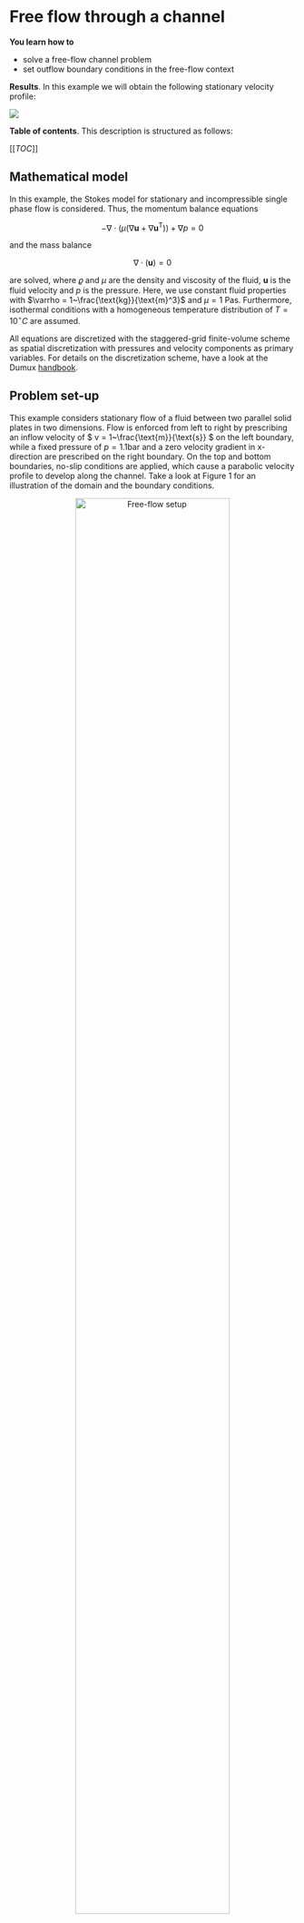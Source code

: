 <!-- Important: This file has been automatically generated by generate_example_docs.py. Do not edit this file directly! -->

# Free flow through a channel

__You learn how to__

* solve a free-flow channel problem
* set outflow boundary conditions in the free-flow context

__Results__. In this example we will obtain the following stationary velocity profile:

![](./img/velocity.png)

__Table of contents__. This description is structured as follows:

[[_TOC_]]

## Mathematical model
In this example, the Stokes model for stationary and incompressible single phase flow is considered.
Thus, the momentum balance equations

```math
- \nabla\cdot\left(\mu\left(\nabla\boldsymbol{u}+\nabla\boldsymbol{u}^{\text{T}}\right)\right)+ \nabla p = 0
```

and the mass balance

```math
\nabla \cdot \left(\boldsymbol{u}\right) =0
```

are solved, where $`\varrho`$ and $`\mu`$ are the density and viscosity of the fluid,
$`\boldsymbol{u}`$ is the fluid velocity and $`p`$ is the pressure. Here, we use constant fluid
properties with $`\varrho = 1~\frac{\text{kg}}{\text{m}^3}`$ and $`\mu = 1~\text{Pa}\text{s}`$.
Furthermore, isothermal conditions with a homogeneous temperature distribution of $`T=10^\circ C`$ are assumed.

All equations are discretized with the staggered-grid finite-volume scheme as spatial discretization
with pressures and velocity components as primary variables. For details on the discretization scheme,
have a look at the Dumux [handbook](https://dumux.org/handbook).

## Problem set-up
This example considers stationary flow of a fluid between two parallel solid plates in two dimensions.
Flow is enforced from left to right by prescribing an inflow velocity of $` v = 1~\frac{\text{m}}{\text{s}} `$
on the left boundary, while a fixed pressure of $`p = 1.1 \text{bar}`$ and a zero velocity gradient
in x-direction are prescribed on the right boundary. On the top and bottom boundaries, no-slip
conditions are applied, which cause a parabolic velocity profile to develop along the channel.
Take a look at Figure 1 for an illustration of the domain and the boundary conditions.

<figure>
    <center>
        <img src="img/setup.png" alt="Free-flow setup" width="80%"/>
        <figcaption> <b> Fig.1 </b> - Setup for the free flow problem.</figcaption>
    </center>
</figure>

# Implementation

## Folder layout and files

```
└── freeflowchannel/
    ├── CMakeLists.txt          -> build system file
    ├── main.cc                 -> main program flow
    ├── params.input            -> runtime parameters
    ├── properties.hh           -> compile time configuration
    └── problem.hh              -> boundary & initial conditions
```


## Compile-time settings (`properties.hh`)

In this file, the type tag used for this simulation is defined,
for which we then specialize properties (compile time options) to the needs of the desired setup.


<details open>
<summary><b>Click to hide/show the file documentation</b> (or inspect the [source code](properties.hh))</summary>


### Includes
<details><summary> Click to show includes</summary>

The `NavierStokes` type tag specializes most of the properties required for Navier-
Stokes single-phase flow simulations in DuMuX. We will use this in the following to inherit the
respective properties and subsequently specialize those properties for our
type tag, which we want to modify or for which no meaningful default can be set.

```cpp
#include <dumux/freeflow/navierstokes/model.hh>
```

We want to use `YaspGrid`, an implementation of the dune grid interface for structured grids:

```cpp
#include <dune/grid/yaspgrid.hh>
```

In this example, we want to discretize the equations with the staggered-grid
scheme which is so far the only available option for free-flow models in DuMux:

```cpp
#include <dumux/discretization/staggered/freeflow/properties.hh>
```

The fluid properties are specified in the following headers (we use a liquid with constant properties as the fluid phase):

```cpp
#include <dumux/material/fluidsystems/1pliquid.hh>
#include <dumux/material/components/constant.hh>
```

We include the problem header used for this simulation.

```cpp
#include "problem.hh"
```

</details>

### Type tag definition

We define a type tag for our simulation with the name `ChannelExample`
and inherit the properties specialized for the type tags `NavierStokes` and `StaggeredFreeFlowModel`.
This way, most of the properties required for Navier-Stokes single-phase flow simulations
using the staggered-grid scheme are conveniently specialized for our new type tag.
However, some properties depend on user choices and no meaningful default value can be set.
Those properties will be addressed later in this file.
Please note that, in this example, we actually want to solve the Stokes instead of the
Navier-Stokes equations. This can be achieved at runtime by setting the parameter
`Problem.EnableInertiaTerms = false`. Have a look at the input file `params.input`
to see how this is done in this example.

```cpp
// We enter the namespace Dumux::Properties in order to import the entire Dumux namespace for general use:
namespace Dumux::Properties {

// declaration of the `ChannelExample` type tag for the single-phase flow problem
namespace TTag {
struct ChannelExample { using InheritsFrom = std::tuple<NavierStokes, StaggeredFreeFlowModel>; };
} // namespace TTag
```

### Property specializations

In the following piece of code, mandatory properties for which no meaningful
default can be set, are specialized for our type tag `ChannelExample`.

```cpp
// This sets the grid type used for the simulation. Here, we use a structured 2D grid.
template<class TypeTag>
struct Grid<TypeTag, TTag::ChannelExample> { using type = Dune::YaspGrid<2>; };

// This sets our problem class (see problem.hh) containing initial and boundary conditions.
template<class TypeTag>
struct Problem<TypeTag, TTag::ChannelExample> { using type = Dumux::ChannelExampleProblem<TypeTag> ; };

// This sets the fluid system to be used. Here, we use a liquid with constant properties as fluid phase.
template<class TypeTag>
struct FluidSystem<TypeTag, TTag::ChannelExample>
{
    using Scalar = GetPropType<TypeTag, Properties::Scalar>;
    using type = FluidSystems::OnePLiquid<Scalar, Components::Constant<1, Scalar> >;
};
```

We also set some properties related to memory management
throughout the simulation.
<details><summary> Click to show caching properties</summary>

In Dumux, one has the option to activate/deactivate the grid-wide caching of
geometries and variables. If active, the CPU time can be significantly reduced
as less dynamic memory allocation procedures are necessary. Per default, grid-wide
caching is disabled to ensure minimal memory requirements, however, in this example we
want to active all available caches, which significantly increases the memory
demand but makes the simulation faster.


```cpp
// This enables grid-wide caching of the volume variables.
template<class TypeTag>
struct EnableGridVolumeVariablesCache<TypeTag, TTag::ChannelExample> { static constexpr bool value = true; };
//This enables grid wide caching for the flux variables.
template<class TypeTag>
struct EnableGridFluxVariablesCache<TypeTag, TTag::ChannelExample> { static constexpr bool value = true; };
// This enables grid-wide caching for the finite volume grid geometry
template<class TypeTag>
struct EnableGridGeometryCache<TypeTag, TTag::ChannelExample> { static constexpr bool value = true; };
} // end namespace Dumux::Properties
```

</details>

</details>



## Initial and boundary conditions (`problem.hh`)

This file contains the __problem class__ which defines the initial and boundary
conditions for the Navier-Stokes single-phase flow simulation.


<details open>
<summary><b>Click to hide/show the file documentation</b> (or inspect the [source code](problem.hh))</summary>


### Include files

Include the `NavierStokesProblem` class, the base
class from which we will derive.

```cpp
#include <dumux/freeflow/navierstokes/problem.hh>
```

Include the `NavierStokesBoundaryTypes` class which specifies the boundary types set in this problem.

```cpp
#include <dumux/freeflow/navierstokes/boundarytypes.hh>
```

### The problem class
We enter the problem class where all necessary boundary conditions and initial conditions are set for our simulation.
As we are solving a problem related to free flow, we inherit from the base class `NavierStokesProblem`.

```cpp
namespace Dumux {

template <class TypeTag>
class ChannelExampleProblem : public NavierStokesProblem<TypeTag>
{
    // A few convenience aliases used throughout this class.
    using ParentType = NavierStokesProblem<TypeTag>;
    using GridGeometry = GetPropType<TypeTag, Properties::GridGeometry>;
    using FVElementGeometry = typename GridGeometry::LocalView;
    using SubControlVolumeFace = typename GridGeometry::SubControlVolumeFace;
    using Indices = typename GetPropType<TypeTag, Properties::ModelTraits>::Indices;
    using PrimaryVariables = GetPropType<TypeTag, Properties::PrimaryVariables>;
    using BoundaryTypes = Dumux::NavierStokesBoundaryTypes<PrimaryVariables::size()>;
    using Scalar = GetPropType<TypeTag, Properties::Scalar>;

    using Element = typename GridGeometry::GridView::template Codim<0>::Entity;
    using GlobalPosition = typename Element::Geometry::GlobalCoordinate;

public:
    // This is the constructor of our problem class:
    // Within the constructor, we set the inlet velocity to a run-time specified value.
    // If no run-time value is specified, we set the outlet pressure to 1.1e5 Pa.
    ChannelExampleProblem(std::shared_ptr<const GridGeometry> gridGeometry)
    : ParentType(gridGeometry)
    {
        inletVelocity_ = getParam<Scalar>("Problem.InletVelocity");
        outletPressure_ = getParam<Scalar>("Problem.OutletPressure", 1.1e5);
    }
```

#### Boundary conditions
With the following function we define the __type of boundary conditions__ depending on the location.
Three types of boundary conditions can be specified: Dirichlet, Neumann or outflow boundary conditions. On
Dirichlet boundaries, the values of the primary variables need to be fixed. On a Neumann boundaries,
values for derivatives need to be fixed. Outflow conditions set a gradient of zero in normal direction towards the boundary
for the respective primary variables (excluding pressure).
When Dirichlet conditions are set for the pressure, the velocity gradient
with respect to the direction normal to the boundary is automatically set to zero.

```cpp
    BoundaryTypes boundaryTypesAtPos(const GlobalPosition& globalPos) const
    {
        BoundaryTypes values;

        if (isInlet_(globalPos))
        {
            // We specify Dirichlet boundary conditions for the velocity on the left of our domain
            values.setDirichlet(Indices::velocityXIdx);
            values.setDirichlet(Indices::velocityYIdx);
        }
        else if (isOutlet_(globalPos))
        {
            // We fix the pressure on the right side of the domain
            values.setDirichlet(Indices::pressureIdx);
        }
        else
        {
            // We specify Dirichlet boundary conditions for the velocity on the remaining boundaries (lower and upper wall)
            values.setDirichlet(Indices::velocityXIdx);
            values.setDirichlet(Indices::velocityYIdx);
        }

        return values;
    }
```

The following function specifies the __values on Dirichlet boundaries__.
We need to define values for the primary variables (velocity and pressure).

```cpp
    PrimaryVariables dirichletAtPos(const GlobalPosition& globalPos) const
    {
        // Use the initial values as default Dirichlet values
        PrimaryVariables values = initialAtPos(globalPos);

        // Set a no-slip condition at the top and bottom wall of the channel
        if (!isInlet_(globalPos))
            values[Indices::velocityXIdx] = 0.0;

        return values;
    }
```

The following function defines the initial conditions.

```cpp
    PrimaryVariables initialAtPos(const GlobalPosition& globalPos) const
    {
        PrimaryVariables values;

        // Set the pressure and velocity values
        values[Indices::pressureIdx] = outletPressure_;
        values[Indices::velocityXIdx] = inletVelocity_;
        values[Indices::velocityYIdx] = 0.0;

        return values;
    }
```

#### Temperature distribution
We need to specify a constant temperature for our isothermal problem.
Fluid properties that depend on temperature will be calculated with this value.
This would be important if another fluidsystem was used.

```cpp
    Scalar temperature() const
    { return 273.15 + 10; }
```

The inlet is on the left side of the physical domain.

```cpp
private:
    bool isInlet_(const GlobalPosition& globalPos) const
    { return globalPos[0] < eps_; }
```

The outlet is on the right side of the physical domain.

```cpp
    bool isOutlet_(const GlobalPosition& globalPos) const
    { return globalPos[0] > this->gridGeometry().bBoxMax()[0] - eps_; }
```

Finally, private variables are declared:

```cpp
    static constexpr Scalar eps_ = 1e-6;
    Scalar inletVelocity_;
    Scalar outletPressure_;

}; // end class definition of ChannelExampleProblem
} // end namespace Dumux
```


</details>



## The main file (`main.cc`)

<details open>
<summary><b>Click to hide/show the file documentation</b> (or inspect the [source code](main.cc))</summary>


### Included header files
<details><summary> Click to show includes</summary>
These are DUNE helper classes related to parallel computations and file I/O

```cpp
#include <dune/common/parallel/mpihelper.hh>
#include <dune/grid/io/file/dgfparser/dgfexception.hh>
```

The following headers include functionality related to property definition or retrieval, as well as
the retrieval of input parameters specified in the input file or via the command line.

```cpp
#include <dumux/common/properties.hh>
#include <dumux/common/parameters.hh>
```

The following files contain the non-linear Newton solver, the available linear solver backends and the assembler for the linear
systems arising from the staggered-grid discretization.

```cpp
#include <dumux/nonlinear/newtonsolver.hh>
#include <dumux/linear/seqsolverbackend.hh>
#include <dumux/assembly/staggeredfvassembler.hh>
#include <dumux/assembly/diffmethod.hh> // analytic or numeric differentiation
```

The following class provides a convenient way of writing of dumux simulation results to VTK format.

```cpp
#include <dumux/io/staggeredvtkoutputmodule.hh>
```

The gridmanager constructs a grid from the information in the input or grid file.
Many different Dune grid implementations are supported, of which a list can be found
in `gridmanager.hh`.

```cpp
#include <dumux/io/grid/gridmanager.hh>
```

This class contains functionality for additional flux output.

```cpp
#include <dumux/freeflow/navierstokes/staggered/fluxoversurface.hh>
```

In this header, a `TypeTag` is defined, which collects
the properties that are required for the simulation.
It also contains the actual problem with initial and boundary conditions.
For detailed information, please have a look
at the documentation provided therein.

```cpp
#include "properties.hh"
```

</details>

### The main function
We will now discuss the main program flow implemented within the `main` function.
At the beginning of each program using Dune, an instance of `Dune::MPIHelper` has to
be created. Moreover, we parse the run-time arguments from the command line and the
input file:

```cpp
int main(int argc, char** argv) try
{
    using namespace Dumux;

    // The Dune MPIHelper must be instantiated for each program using Dune
    const auto& mpiHelper = Dune::MPIHelper::instance(argc, argv);

    // parse command line arguments and input file
    Parameters::init(argc, argv);
```

We define a convenience alias for the type tag of the problem. The type
tag contains all the properties that are needed to define the model and the problem
setup. Throughout the main file, we will obtain types defined for this type tag
using the property system, i.e. with `GetPropType`.

```cpp
    using TypeTag = Properties::TTag::ChannelExample;
```

#### Step 1: Create the grid
The `GridManager` class creates the grid from information given in the input file.
This can either be a grid file, or in the case of structured grids, one can specify the coordinates
of the corners of the grid and the number of cells to be used to discretize each spatial direction.

```cpp
    GridManager<GetPropType<TypeTag, Properties::Grid>> gridManager;
    gridManager.init();

    // We compute on the leaf grid view.
    const auto& leafGridView = gridManager.grid().leafGridView();
```

#### Step 2: Setting up and solving the problem
First, a finite volume grid geometry is constructed from the grid that was created above.
This builds the sub-control volumes (scv) and sub-control volume faces (scvf) for each element
of the grid partition.

```cpp
    using GridGeometry = GetPropType<TypeTag, Properties::GridGeometry>;
    auto gridGeometry = std::make_shared<GridGeometry>(leafGridView);
```

We now instantiate the problem, in which we define the boundary and initial conditions.

```cpp
    using Problem = GetPropType<TypeTag, Properties::Problem>;
    auto problem = std::make_shared<Problem>(gridGeometry);
```

We set a solution vector which consist of two parts: one part (indexed by `cellCenterIdx`)
is for the pressure degrees of freedom (`dofs`) living in grid cell centers. Another part
(indexed by `faceIdx`) is for degrees of freedom defining the normal velocities on grid cell faces.
We initialize the solution vector by what was defined as the initial solution of the the problem.

```cpp
    using SolutionVector = GetPropType<TypeTag, Properties::SolutionVector>;
    SolutionVector x;
    x[GridGeometry::cellCenterIdx()].resize(gridGeometry->numCellCenterDofs());
    x[GridGeometry::faceIdx()].resize(gridGeometry->numFaceDofs());
    problem->applyInitialSolution(x);
```

The grid variables are used store variables (primary and secondary variables) on sub-control volumes and faces (volume and flux variables).

```cpp
    using GridVariables = GetPropType<TypeTag, Properties::GridVariables>;
    auto gridVariables = std::make_shared<GridVariables>(problem, gridGeometry);
    gridVariables->init(x);
```

We then initialize the predefined model-specific output vtk output.

```cpp
    using IOFields = GetPropType<TypeTag, Properties::IOFields>;
    StaggeredVtkOutputModule<GridVariables, SolutionVector> vtkWriter(*gridVariables, x, problem->name());
    IOFields::initOutputModule(vtkWriter); // Add model specific output fields
    vtkWriter.write(0.0);
```

<details><summary> Click to show calculation of surface fluxes</summary>
We set up two surfaces over which fluxes are calculated.
We determine the extensions [xMin,xMax]x[yMin,yMax] of the physical domain.
The first surface (added by the first call of addSurface) shall be placed at the middle of the channel.
If we have an odd number of cells in x-direction, there would not be any cell faces
at the position of the surface (which is required for the flux calculation).
In this case, we add half a cell-width to the x-position in order to make sure that
the cell faces lie on the surface. This assumes a regular cartesian grid.
The second surface (second call of addSurface) is placed at the outlet of the channel.

```cpp
    FluxOverSurface<GridVariables,
                    SolutionVector,
                    GetPropType<TypeTag, Properties::ModelTraits>,
                    GetPropType<TypeTag, Properties::LocalResidual>> flux(*gridVariables, x);

    using Scalar = GetPropType<TypeTag, Properties::Scalar>;

    const Scalar xMin = gridGeometry->bBoxMin()[0];
    const Scalar xMax = gridGeometry->bBoxMax()[0];
    const Scalar yMin = gridGeometry->bBoxMin()[1];
    const Scalar yMax = gridGeometry->bBoxMax()[1];

    const Scalar planePosMiddleX = xMin + 0.5*(xMax - xMin);
    int numCellsX = getParam<std::vector<int>>("Grid.Cells")[0];

    const unsigned int refinement = getParam<unsigned int>("Grid.Refinement", 0);
    numCellsX *= (1<<refinement);

    const Scalar offsetX = (numCellsX % 2 == 0) ? 0.0 : 0.5*((xMax - xMin) / numCellsX);

    using GridView = typename GridGeometry::GridView;
    using Element = typename GridView::template Codim<0>::Entity;
    using GlobalPosition = typename Element::Geometry::GlobalCoordinate;

    const auto p0middle = GlobalPosition{planePosMiddleX + offsetX, yMin};
    const auto p1middle = GlobalPosition{planePosMiddleX + offsetX, yMax};
    flux.addSurface("middle", p0middle, p1middle);

    const auto p0outlet = GlobalPosition{xMax, yMin};
    const auto p1outlet = GlobalPosition{xMax, yMax};
    flux.addSurface("outlet", p0outlet, p1outlet);
```

</details>
We create and initialize the assembler for the stationary problem.
This is where the Jacobian matrix for the Newton solver is assembled.

```cpp
    using Assembler = StaggeredFVAssembler<TypeTag, DiffMethod::numeric>;
    auto assembler = std::make_shared<Assembler>(problem, gridGeometry, gridVariables);
```

We use UMFPack as direct linear solver within each Newton iteration.

```cpp
    using LinearSolver = Dumux::UMFPackBackend;
    auto linearSolver = std::make_shared<LinearSolver>();
```

This example considers a linear problem (incompressible Stokes flow), therefore
the non-linear Newton solver is not really necessary.
For sake of generality, we nevertheless use it here such that the example can be easily
changed to a non-linear problem by switching on the inertia terms in the input file or by choosing a compressible fluid.
In the following piece of code we instantiate the non-linear newton solver and let it solve
the problem.

```cpp
    // alias for and instantiation of the newton solver
    using NewtonSolver = Dumux::NewtonSolver<Assembler, LinearSolver>;
    NewtonSolver nonLinearSolver(assembler, linearSolver);

    // Solve the (potentially non-linear) system.
    nonLinearSolver.solve(x);
```

In the following we calculate mass and volume fluxes over the planes specified above
(you have to click to unfold the code showing how to set up the surface fluxes).

```cpp
    flux.calculateMassOrMoleFluxes();
    flux.calculateVolumeFluxes();
```

#### Final Output
We write the VTK output and print the mass/energy/volume fluxes over the planes.
We conclude by printing the dumux end message.

```cpp
    vtkWriter.write(1.0);

    if (GetPropType<TypeTag, Properties::ModelTraits>::enableEnergyBalance())
    {
        std::cout << "mass / energy flux at middle is: " << flux.netFlux("middle") << std::endl;
        std::cout << "mass / energy flux at outlet is: " << flux.netFlux("outlet") << std::endl;
    }
    else
    {
        std::cout << "mass flux at middle is: " << flux.netFlux("middle") << std::endl;
        std::cout << "mass flux at outlet is: " << flux.netFlux("outlet") << std::endl;
    }

    std::cout << "volume flux at middle is: " << flux.netFlux("middle")[0] << std::endl;
    std::cout << "volume flux at outlet is: " << flux.netFlux("outlet")[0] << std::endl;

    if (mpiHelper.rank() == 0)
        Parameters::print();

    return 0;
} // end main
```

#### Exception handling
In this part of the main file we catch and print possible exceptions that could
occur during the simulation.
<details><summary> Click to show exception handler</summary>

```cpp
// errors related to run-time parameters
catch (Dumux::ParameterException &e)
{
    std::cerr << std::endl << e << " ---> Abort!" << std::endl;
    return 1;
}
// errors related to the parsing of Dune grid files
catch (Dune::DGFException & e)
{
    std::cerr << "DGF exception thrown (" << e <<
                 "). Most likely, the DGF file name is wrong "
                 "or the DGF file is corrupted, "
                 "e.g. missing hash at end of file or wrong number (dimensions) of entries."
                 << " ---> Abort!" << std::endl;
    return 2;
}
// generic error handling with Dune::Exception
catch (Dune::Exception &e)
{
    std::cerr << "Dune reported error: " << e << " ---> Abort!" << std::endl;
    return 3;
}
// other exceptions
catch (...)
{
    std::cerr << "Unknown exception thrown! ---> Abort!" << std::endl;
    return 4;
}
```

</details>

</details>


